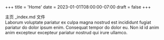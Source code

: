 +++
title = 'Home'
date = 2023-01-01T08:00:00-07:00
draft = false
+++

主页 _index.md 文件  
Laborum voluptate pariatur ex culpa magna nostrud est incididunt fugiat
pariatur do dolor ipsum enim. Consequat tempor do dolor eu. Non id id anim anim
excepteur excepteur pariatur nostrud qui irure ullamco.
